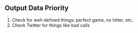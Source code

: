 ## Output Data Priority

1. Check for well-defined things: perfect game, no hitter, etc.
2. Check Twitter for things like bad calls
